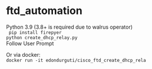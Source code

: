 # ftd_automation
Python 3.9 (3.8+ is required due to walrus operator)<br>
``` pip install firepyer```<br>
``` python create_dhcp_relay.py ```<br>
Follow User Prompt<br>

Or via docker: <br>
```docker run -it edondurguti/cisco_ftd_create_dhcp_rela```